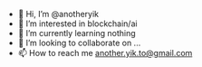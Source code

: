 - 👋 Hi, I’m @anotheryik
- 👀 I’m interested in blockchain/ai
- 🌱 I’m currently learning nothing
- 💞️ I’m looking to collaborate on ...
- 📫 How to reach me another.yik.to@gmail.com

<!---
anotheryik/anotheryik is a ✨ special ✨ repository because its `README.md` (this file) appears on your GitHub profile.
You can click the Preview link to take a look at your changes.
--->
